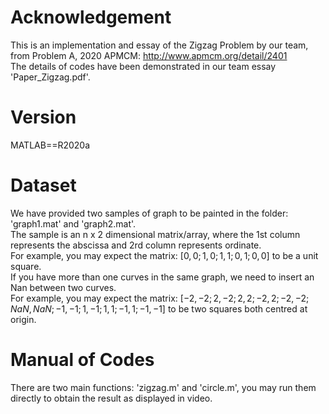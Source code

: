 # Acknowledgement
This is an implementation and essay of the Zigzag Problem by our team, from Problem A, 2020 APMCM: http://www.apmcm.org/detail/2401 \
The details of codes have been demonstrated in our team essay 'Paper_Zigzag.pdf'.
# Version
MATLAB==R2020a
# Dataset
We have provided two samples of graph to be painted in the folder: 'graph1.mat' and 'graph2.mat'. \
The sample is an n x 2 dimensional matrix/array, where the 1st column represents the abscissa and 2rd column represents ordinate.\
For example, you may expect the matrix: $[0,0;1,0;1,1;0,1;0,0]$ to be a unit square. \
If you have more than one curves in the same graph, we need to insert an Nan between two curves.\
For example, you may expect the matrix: $[-2,-2;2,-2;2,2;-2,2;-2,-2;NaN,NaN;-1,-1;1,-1;1,1;-1,1;-1,-1]$ to be two squares both centred at origin.
# Manual of Codes
There are two main functions: 'zigzag.m' and 'circle.m', you may run them directly to obtain the result as displayed in video.

